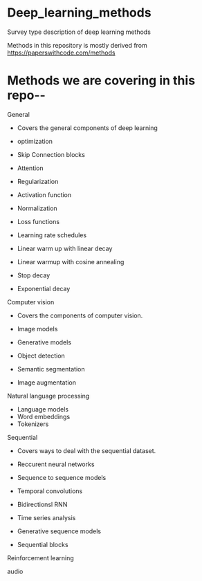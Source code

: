 # Deep_learning_methods

Survey type description of deep learning methods

Methods in this repository is mostly derived from https://paperswithcode.com/methods

# Methods we are covering in this repo--

General

- Covers the general components of deep learning

- optimization
- Skip Connection blocks
- Attention
- Regularization
- Activation function
- Normalization
- Loss functions
- Learning rate schedules
- Linear warm up with linear decay
- Linear warmup with cosine annealing
- Stop decay
- Exponential decay

Computer vision

- Covers the components of computer vision.

- Image models
- Generative models
- Object detection
- Semantic segmentation
- Image augmentation

Natural language processing

- Language models
- Word embeddings
- Tokenizers

Sequential

- Covers ways to deal with the sequential dataset.

- Reccurent neural networks
- Sequence to sequence models
- Temporal convolutions
- Bidirectionsl RNN
- Time series analysis
- Generative sequence models
- Sequential blocks

Reinforcement learning

audio
